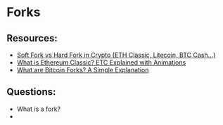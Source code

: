 # Forks


## Resources:

* [Soft Fork vs Hard Fork in Crypto (ETH Classic, Litecoin, BTC Cash...)](https://www.youtube.com/watch?v=Bu1GcyyFZ7w)
* [What is Ethereum Classic? ETC Explained with Animations](https://youtu.be/dmLKnnzqmVU)
* [What are Bitcoin Forks? A Simple Explanation](https://www.youtube.com/watch?v=pLNr786xEkg)

## Questions:

* What is a fork?
* 
